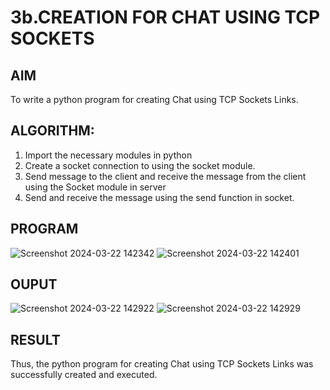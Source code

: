 # 3b.CREATION FOR CHAT USING TCP SOCKETS
## AIM
To write a python program for creating Chat using TCP Sockets Links.
## ALGORITHM:
1. Import the necessary modules in python
2. Create a socket connection to using the socket module.
3. Send message to the client and receive the message from the client using the Socket module in
 server
4. Send and receive the message using the send function in socket.
## PROGRAM
![Screenshot 2024-03-22 142342](https://github.com/Haripriya132006/3b_CHAT_USING_TCP_SOCKETS/assets/144870747/d244e710-d91f-4cfb-a1fd-4b9a3eb0ed82)
![Screenshot 2024-03-22 142401](https://github.com/Haripriya132006/3b_CHAT_USING_TCP_SOCKETS/assets/144870747/dc02930f-b4d1-4039-ba90-0399f90253f8)

## OUPUT
![Screenshot 2024-03-22 142922](https://github.com/Haripriya132006/3b_CHAT_USING_TCP_SOCKETS/assets/144870747/34e400bc-6c36-413d-a120-9cd713f11f6d)
![Screenshot 2024-03-22 142929](https://github.com/Haripriya132006/3b_CHAT_USING_TCP_SOCKETS/assets/144870747/8509b69b-b5f2-4b64-923c-f601fc97d837)

## RESULT
Thus, the python program for creating Chat using TCP Sockets Links was successfully 
created and executed.
